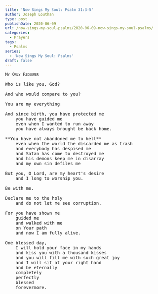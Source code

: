 ```yaml
---
title: 'Now Sings My Soul: Psalm 31:3-5'
author: Joseph Louthan
type: post
publishDate: 2020-06-09
url: /now-sings-my-soul-psalms/2020-06-09-now-sings-my-soul-psalms/
categories:
  - Prayers
tags:
  - Psalms
series:
  - 'Now Sings My Soul: Psalms'
draft: false
---
```


<pre>
<div style="font-variant: small-caps;">My Only Redeemer</div>
Who is like you, God?

And who would compare to you?

You are my everything

And since birth, you have protected me
	you have guided me
	even when I wanted to run away
	you have always brought be back home.

**You have not abandoned me to hell**
	even when the world the discarded me as trash
	and everybody has despised me
	and Satan has come to destroyed me
	and his demons keep me in disarray
	and my own sin defiles me

But you, O Lord, are my heart's desire
	and I long to worship you.

Be with me.

Declare me to the holy
	and do not let me see corruption.

For you have shown me
	guided me
	and walked with me
	on Your path
	and now I am fully alive.

One blessed day,
	I will hold your face in my hands
	and kiss you with a thousand kisses
	and you will fill me with such great joy
	and I will sit at your right hand
	and be eternally
	completely
	perfectly
	blessed
	forevermore.

</pre>
